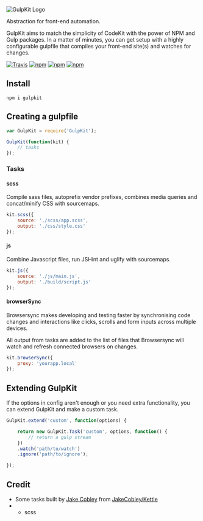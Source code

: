 ![GulpKit Logo](http://i.imgur.com/3f5iz63.png)

Abstraction for front-end automation.

GulpKit aims to match the simplicity of CodeKit with the power of NPM and Gulp packages. In a matter of minutes, you can get setup with a highly configurable gulpfile that compiles your front-end site(s) and watches for changes.

[![Travis](https://img.shields.io/travis/GulpKit/GulpKit.svg?maxAge=120)](https://travis-ci.org/GulpKit/GulpKit)
[![npm](https://img.shields.io/npm/dt/gulpkit.svg)](https://www.npmjs.com/package/gulpkit)
[![npm](https://img.shields.io/npm/v/gulpkit.svg)](https://www.npmjs.com/package/gulpkit)
[![npm](https://img.shields.io/npm/l/gulpkit.svg)](https://raw.githubusercontent.com/GulpKit/GulpKit/master/LICENSE)

## Install

    npm i gulpkit

## Creating a gulpfile

```js
var GulpKit = require('GulpKit');

GulpKit(function(kit) {
    // tasks
});
```

### Tasks

#### scss

Compile sass files, autoprefix vendor prefixes, combines media queries and concat/minify CSS with sourcemaps.

```js
kit.scss({
    source: './scss/app.scss',
    output: './css/style.css'
});
```

#### js

Combine Javascript files, run JSHint and uglify with sourcemaps.

```js
kit.js({
    source: './js/main.js',
    output: './build/script.js'
});
```

#### browserSync

Browsersync makes developing and testing faster by synchronising code changes and interactions like clicks, scrolls and form inputs across multiple devices.

All output from tasks are added to the list of files that Browsersync will watch and refresh connected browsers on changes.

```js
kit.browserSync({
    proxy: 'yourapp.local'
});
```

## Extending GulpKit

If the options in config aren't enough or you need extra functionality, you can extend GulpKit and make a custom task.

```js
GulpKit.extend('custom', function(options) {

    return new GulpKit.Task('custom', options, function() {
        // return a gulp stream
    })
    .watch('path/to/watch')
    .ignore('path/to/ignore');

});
```

## Credit

* Some tasks built by [Jake Cobley](http://cobe.ly) from [JakeCobley/Kettle](https://github.com/JakeCobley/Kettle)
* - scss
